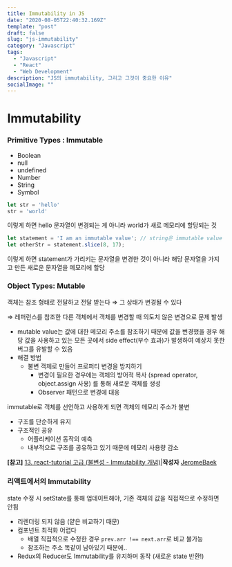 ```yaml
---
title: Immutability in JS 
date: "2020-08-05T22:40:32.169Z"
template: "post"
draft: false
slug: "js-immutability"
category: "Javascript"
tags:
  - "Javascript"
  - "React"
  - "Web Development"
description: "JS의 immutability, 그리고 그것이 중요한 이유"
socialImage: ""
---
```

# Immutability

### Primitive Types : Immutable

- Boolean
- null
- undefined
- Number
- String
- Symbol

```jsx
let str = 'hello'
str = 'world'
```

이렇게 하면 hello 문자열이 변경되는 게 아니라 world가 새로 메모리에 할당되는 것 

```jsx
let statement = 'I am an immutable value'; // string은 immutable value
let otherStr = statement.slice(8, 17);
```

이렇게 하면 statement가 가리키는 문자열을 변경한 것이 아니라 해당 문자열을 가지고 만든 새로운 문자열을 메모리에 할당 

### Object Types: Mutable

객체는 참조 형태로 전달하고 전달 받는다 ⇒ 그 상태가 변경될 수 있다 

⇒ 레퍼런스를 참조한 다른 객체에서 객체를 변경할 때 의도치 않은 변경으로 문제 발생

- mutable value는 값에 대한 메모리 주소를 참조하기 때문에 값을 변경했을 경우 해당 값을 사용하고 있는 모든 곳에서 side effect(부수 효과)가 발생하여 예상치 못한 버그를 유발할 수 있음
- 해결 방법
    - 불변 객체로 만들어 프로퍼티 변경을 방지하기
        - 변경이 필요한 경우에는 객체의 방어적 복사 (spread operator, object.assign 사용) 를 통해 새로운 객체를 생성
        - Observer 패턴으로 변경에 대응

immutable로 객체를 선언하고 사용하게 되면 객체의 메모리 주소가 불변

- 구조를 단순하게 유지
- 구조적인 공유
    - 어플리케이션 동작의 예측
    - 내부적으로 구조를 공유하고 있기 때문에 메모리 사용량 감소

**[참고]** [13. react-tutorial 고급 (불변성 - Immutability 개념)](https://blog.naver.com/backsajang420/221358585106)|**작성자** [JeromeBaek](https://blog.naver.com/backsajang420)

### 리액트에서의 Immutability

state 수정 시 setState를 통해 업데이트해야, 기존 객체의 값을 직접적으로 수정하면 안됨

- 리렌더링 되지 않음 (얕은 비교하기 때문)
- 컴포넌트 최적화 어렵다
    - 배열 직접적으로 수정한 경우 `prev.arr !== next.arr`로 비교 불가능
    - 참조하는 주소 똑같이 남아있기 때문에..
- Redux의 Reducer도 Immutability를 유지하며 동작 (새로운 state 반환!)